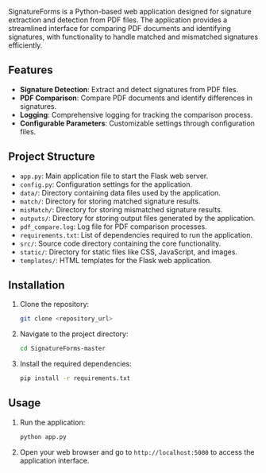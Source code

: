 SignatureForms is a Python-based web application designed for signature extraction and detection from PDF files. 
The application provides a streamlined interface for comparing PDF documents and identifying signatures, with functionality to handle matched and mismatched signatures efficiently.

## Features

- **Signature Detection**: Extract and detect signatures from PDF files.
- **PDF Comparison**: Compare PDF documents and identify differences in signatures.
- **Logging**: Comprehensive logging for tracking the comparison process.
- **Configurable Parameters**: Customizable settings through configuration files.

## Project Structure

- `app.py`: Main application file to start the Flask web server.
- `config.py`: Configuration settings for the application.
- `data/`: Directory containing data files used by the application.
- `match/`: Directory for storing matched signature results.
- `misMatch/`: Directory for storing mismatched signature results.
- `outputs/`: Directory for storing output files generated by the application.
- `pdf_compare.log`: Log file for PDF comparison processes.
- `requirements.txt`: List of dependencies required to run the application.
- `src/`: Source code directory containing the core functionality.
- `static/`: Directory for static files like CSS, JavaScript, and images.
- `templates/`: HTML templates for the Flask web application.

## Installation

1. Clone the repository:
   ```sh
   git clone <repository_url>
   ```

2. Navigate to the project directory:
   ```sh
   cd SignatureForms-master
   ```

3. Install the required dependencies:
   ```sh
   pip install -r requirements.txt
   ```

## Usage

1. Run the application:
   ```sh
   python app.py
   ```

2. Open your web browser and go to `http://localhost:5000` to access the application interface.
